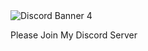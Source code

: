 <img src="https://discordapp.com/api/guilds/[827924670182457427]/widget.png?style=banner4" alt="Discord Banner 4"/>

Please Join My Discord Server
